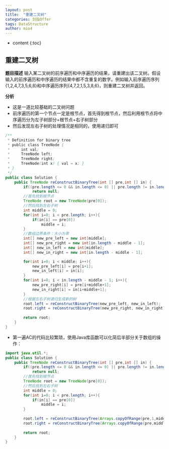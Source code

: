 ```yaml
---
layout: post
title:  "重建二叉树"
categories: 剑指Offer  
tags: DataStructure
author: mio4
---
```


* content
{:toc}







## 重建二叉树

**题目描述**
输入某二叉树的前序遍历和中序遍历的结果，请重建出该二叉树。假设输入的前序遍历和中序遍历的结果中都不含重复的数字。例如输入前序遍历序列{1,2,4,7,3,5,6,8}和中序遍历序列{4,7,2,1,5,3,8,6}，则重建二叉树并返回。

**分析**

 - 这是一道比较基础的二叉树问题
 - 前序遍历的第一个节点一定是根节点，首先得到根节点，然后利用根节点将中序遍历分为左子树部分+根节点+右子树部分
 - 然后发现左右子树的处理情况是相同的，使用递归即可

```java 
/**
 * Definition for binary tree
 * public class TreeNode {
 *     int val;
 *     TreeNode left;
 *     TreeNode right;
 *     TreeNode(int x) { val = x; }
 * }
 */
public class Solution {
    public TreeNode reConstructBinaryTree(int [] pre,int [] in) {
        if((pre.length <= 0 && in.length <= 0) || pre.length != in.length)
			return null;
		//首先找到根节点
		TreeNode root = new TreeNode(pre[0]);
		//然后找到左右子树
		int middle = 0;
		for(int i=0; i < pre.length; i++){
			if(in[i] == pre[0])
				middle = i;
		}
		//数组边界条件：大小为零
		int[] new_pre_left = new int[middle];
		int[] new_pre_right = new int[in.length - middle - 1];
		int[] new_in_left = new int[middle];
		int[] new_in_right = new int[in.length - middle - 1];

		for(int i=0; i < middle; i++){
			new_pre_left[i] = pre[i+1];
			new_in_left[i] = in[i];
		}
		for(int i=0; i < in.length - middle - 1; i++){
			new_pre_right[i] = pre[i+middle+1];
			new_in_right[i] = in[i+middle+1];
		}
		//根据左右子树递归生成新的树
		root.left = reConstructBinaryTree(new_pre_left, new_in_left);
		root.right = reConstructBinaryTree(new_pre_right, new_in_right);
		
		return root;
    }
}
```

 - 第一遍AC的代码比较繁琐，使用Java库函数可以化简后半部分关于数组的操作：

```java 
import java.util.*;
public class Solution {
    public TreeNode reConstructBinaryTree(int [] pre,int [] in) {
        if((pre.length <= 0 && in.length <= 0) || pre.length != in.length)
			return null;
		//首先找到根节点
		TreeNode root = new TreeNode(pre[0]);
		//然后找到左右子树
		int middle = 0;
		for(int i=0; i < pre.length; i++){
			if(in[i] == pre[0])
				middle = i;
		}
		
        root.left = reConstructBinaryTree(Arrays.copyOfRange(pre,1,middle+1),Arrays.copyOfRange(in,0,middle));
		root.right = reConstructBinaryTree(Arrays.copyOfRange(pre,middle+1,in.length),Arrays.copyOfRange(in,middle+1,in.length));
		
        return root;
    }
}
```